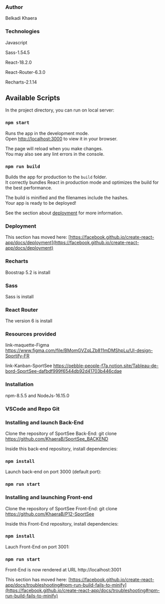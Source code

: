 ### Author
Belkadi Khaera

### Technologies
Javascript

Sass-1.54.5

React-18.2.0

React-Router-6.3.0

Recharts-2.1.14

## Available Scripts

In the project directory, you can run on local server:
### `npm start`

Runs the app in the development mode.\
Open [http://localhost:3000](http://localhost:3000) to view it in your browser.

The page will reload when you make changes.\
You may also see any lint errors in the console.

### `npm run build`

Builds the app for production to the `build` folder.\
It correctly bundles React in production mode and optimizes the build for the best performance.

The build is minified and the filenames include the hashes.\
Your app is ready to be deployed!

See the section about [deployment](https://facebook.github.io/create-react-app/docs/deployment) for more information.


### Deployment

This section has moved here: [https://facebook.github.io/create-react-app/docs/deployment](https://facebook.github.io/create-react-app/docs/deployment)


<!-- Launch Project -->
###  Recharts
Boostrap 5.2 is install

### Sass
Sass is install

### React Router
The version 6 is install

### Resources provided
link-maquette-Figma
https://www.figma.com/file/BMomGVZqLZb811mDMShpLu/UI-design-Sportify-FR

link-Kanban-SportSee
https://pebble-people-f7a.notion.site/Tableau-de-bord-SportSee-dafbdf999f6544db92d41703b446cdae

### Installation
npm-8.5.5
and
NodeJs-16.15.0

### VSCode and Repo Git
### Installing and launch Back-End
Clone the repository of SportSee Back-End:
git clone https://github.com/KhaeraB/SportSee_BACKEND

Inside this back-end repository, install dependencies:

### `npm install`

Launch back-end on port 3000 (default port):

### `npm run start`

### Installing and launching Front-end
Clone the repository of SportSee Front-End:
git clone https://github.com/KhaeraB/P12-SportSee

Inside this Front-End repository, install dependencies:

### `npm install`

Lauch Front-End on port 3001:

### `npm run start`


Front-End is now rendered at URL http://localhost:3001

This section has moved here: [https://facebook.github.io/create-react-app/docs/troubleshooting#npm-run-build-fails-to-minify](https://facebook.github.io/create-react-app/docs/troubleshooting#npm-run-build-fails-to-minify)
